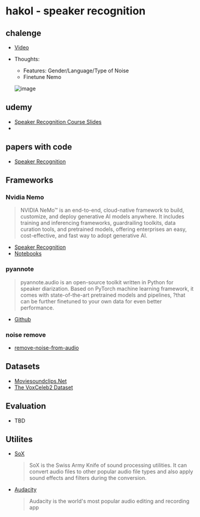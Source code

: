 # hakol - speaker recognition

## chalenge
- [Video](https://rafaelcoil.sharepoint.com/sites/-2024_MSTEAMS/Shared%20Documents/General/Recordings/%D7%94%D7%9B%D7%9C%20%D7%91%D7%A7%D7%95%D7%9C%20WEBINAR-20240228_142941-Meeting%20Recording.mp4?web=1&referrer=Teams.TEAMS-ELECTRON&referrerScenario=MeetingChicletGetLink.view.view&isSPOFile=1)
- Thoughts:
  - Features: Gender/Language/Type of Noise
  - Finetune Nemo
  
 
  ![image](https://github.com/wzeyal/hakol/assets/64967130/0a12b4eb-00c1-46f6-aefd-8b272533adaf)

 
## udemy
- [Speaker Recognition Course Slides](https://drive.google.com/drive/folders/1BDuu5gkTSDaLtYPHMUM7pVIyfogozVj_?usp=sharing)
- 
 
## papers with code
- [Speaker Recognition](https://paperswithcode.com/task/speaker-recognition)

## Frameworks
### Nvidia Nemo
>NVIDIA NeMo™ is an end-to-end, cloud-native framework to build, customize, and deploy generative AI models anywhere. It includes training and inferencing frameworks, guardrailing toolkits, data curation tools, and pretrained models, offering enterprises an easy, cost-effective, and fast way to adopt generative AI.
- [Speaker Recognition](https://docs.nvidia.com/deeplearning/nemo/user-guide/docs/en/main/asr/speaker_recognition/intro.html)
- [Notebooks](https://github.com/NVIDIA/NeMo/tree/main/tutorials/speaker_tasks)
### pyannote
>pyannote.audio is an open-source toolkit written in Python for speaker diarization. Based on PyTorch machine learning framework, it comes with state-of-the-art pretrained models and pipelines, ?that can be further finetuned to your own data for even better performance.
- [Github](https://github.com/pyannote/pyannote-audio)
### noise remove
- [remove-noise-from-audio](https://medium.com/@devesh_kumar/how-to-remove-noise-from-audio-in-less-than-10-seconds-8a1b31a5143a)

## Datasets
- [Moviesoundclips.Net](http://www.moviesoundclips.net/)
- [The VoxCeleb2 Dataset](https://www.robots.ox.ac.uk/~vgg/data/voxceleb/vox2.html)

## Evaluation
- TBD

## Utilites
- [SoX](https://sourceforge.net/projects/sox)
  > SoX is the Swiss Army Knife of sound processing utilities. It can convert audio files to other popular audio file types and also apply sound effects and filters during the conversion.
- [Audacity](https://www.audacityteam.org/)
  > Audacity is the world's most popular audio editing and recording app
